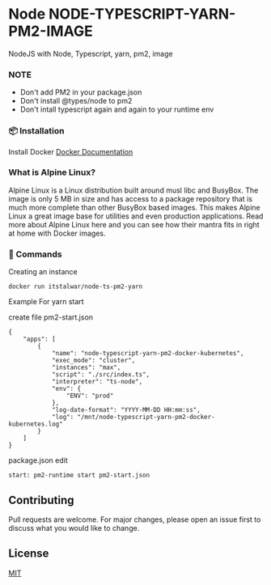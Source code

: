 # Node NODE-TYPESCRIPT-YARN-PM2-IMAGE

NodeJS with Node, Typescript, yarn, pm2, image

### NOTE
- Don't add PM2 in your package.json
- Don't install @types/node to pm2 
- Don't intall typescript again and again to your runtime env 

### 📦 Installation

Install Docker 
[Docker Documentation](https://docs.docker.com/get-docker/)

### What is Alpine Linux?

Alpine Linux is a Linux distribution built around musl libc and BusyBox. The image is only 5 MB in size and has access to a package repository that is much more complete than other BusyBox based images. This makes Alpine Linux a great image base for utilities and even production applications. Read more about Alpine Linux here and you can see how their mantra fits in right at home with Docker images.


### 🔧  Commands

Creating an instance

```
docker run itstalwar/node-ts-pm2-yarn
```

Example For yarn start 

create file pm2-start.json
```
{
    "apps": [
        {
            "name": "node-typescript-yarn-pm2-docker-kubernetes",
            "exec_mode": "cluster",
            "instances": "max",
            "script": "./src/index.ts",
            "interpreter": "ts-node",
            "env": {
                "ENV": "prod"
            },
            "log-date-format": "YYYY-MM-DD HH:mm:ss",
            "log": "/mnt/node-typescript-yarn-pm2-docker-kubernetes.log"
        }
    ]
}
```

package.json edit
```
start: pm2-runtime start pm2-start.json
```



## Contributing
Pull requests are welcome. For major changes, please open an issue first to discuss what you would like to change.


## License
[MIT](https://choosealicense.com/licenses/mit/)
